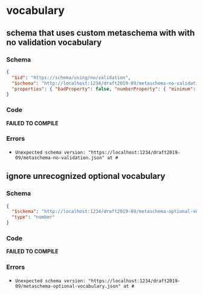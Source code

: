 # vocabulary

## schema that uses custom metaschema with with no validation vocabulary

### Schema

```json
{
  "$id": "https://schema/using/no/validation",
  "$schema": "http://localhost:1234/draft2019-09/metaschema-no-validation.json",
  "properties": { "badProperty": false, "numberProperty": { "minimum": 10 } }
}
```

### Code

**FAILED TO COMPILE**

### Errors

 * `Unexpected schema version: "https://localhost:1234/draft2019-09/metaschema-no-validation.json" at #`


## ignore unrecognized optional vocabulary

### Schema

```json
{
  "$schema": "http://localhost:1234/draft2019-09/metaschema-optional-vocabulary.json",
  "type": "number"
}
```

### Code

**FAILED TO COMPILE**

### Errors

 * `Unexpected schema version: "https://localhost:1234/draft2019-09/metaschema-optional-vocabulary.json" at #`


